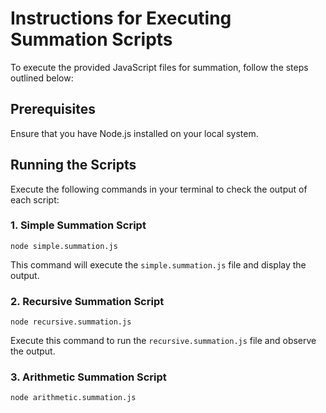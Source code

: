 # Instructions for Executing Summation Scripts

To execute the provided JavaScript files for summation, follow the steps outlined below:

## Prerequisites

Ensure that you have Node.js installed on your local system. 

## Running the Scripts

Execute the following commands in your terminal to check the output of each script:

### 1. Simple Summation Script
```
node simple.summation.js
```

This command will execute the `simple.summation.js` file and display the output.

### 2. Recursive Summation Script
```
node recursive.summation.js
```

Execute this command to run the `recursive.summation.js` file and observe the output.

### 3. Arithmetic Summation Script
```
node arithmetic.summation.js
```